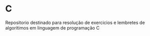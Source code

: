 # C
Repositorio destinado para resolução de exercicios e lembretes de algoritimos em linguagem de programação C

